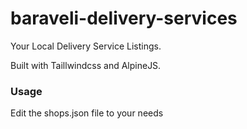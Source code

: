 # baraveli-delivery-services

Your Local Delivery Service Listings.


Built with Taillwindcss and AlpineJS.


### Usage

Edit the shops.json file to your needs
